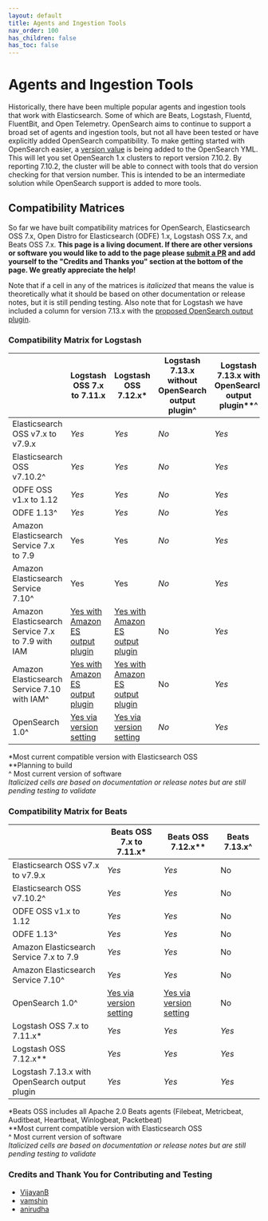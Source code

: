 ```yaml
---
layout: default
title: Agents and Ingestion Tools
nav_order: 100
has_children: false
has_toc: false
---
```


# Agents and Ingestion Tools

Historically, there have been multiple popular agents and ingestion tools that work with Elasticsearch. Some of which are Beats, Logstash, Fluentd, FluentBit, and Open Telemetry. OpenSearch aims to continue to support a broad set of agents and ingestion tools, but not all have been tested or have explicitly added OpenSearch compatibility. To make getting started with OpenSearch easier, a [version value](https://github.com/opensearch-project/OpenSearch/issues/693) is being added to the OpenSearch YML. This will let you set OpenSearch 1.x clusters to report version 7.10.2. By reporting 7.10.2, the cluster will be able to connect with tools that do version checking for that version number. This is intended to be an intermediate solution while OpenSearch support is added to more tools.


## Compatibility Matrices

So far we have built compatibility matrices for OpenSearch, Elasticsearch OSS 7.x, Open Distro for Elasticsearch (ODFE) 1.x, Logstash OSS 7.x, and Beats OSS 7.x. **This page is a living document. If there are other versions or software you would like to add to the page please [submit a PR](https://github.com/opensearch-project/documentation-website/edit/main/docs/agents-and-ingestion-tools/index.md) and add yourself to the "Credits and Thanks you" section at the bottom of the page. We greatly appreciate the help!** 

Note that if a cell in any of the matrices is *italicized* that means the value is theoretically what it should be based on other documentation or release notes, but it is still pending testing. Also note that for Logstash we have included a column for version 7.13.x with the [proposed OpenSearch output plugin](https://github.com/opensearch-project/OpenSearch/issues/820).

### Compatibility Matrix for Logstash

|	|Logstash OSS 7.x to 7.11.x	|Logstash OSS 7.12.x*	|Logstash 7.13.x without OpenSearch output plugin^	|Logstash 7.13.x with OpenSearch output plugin**^	|
|---	|---	|---	|---	|---	|
|Elasticsearch OSS v7.x to v7.9.x	|*Yes*	|*Yes*	|*No*	|*Yes*	|
|Elasticsearch OSS v7.10.2^	|*Yes*	|*Yes*	|*No*	|*Yes*	|
|ODFE OSS v1.x to 1.12	|*Yes*	|*Yes*	|*No*	|*Yes*	|
|ODFE 1.13^	|*Yes*	|*Yes*	|*No*	|*Yes*	|
|Amazon Elasticsearch Service 7.x to 7.9	|Yes	|Yes	|*No*	|*Yes*	|
|Amazon Elasticsearch Service 7.10^	|Yes	|Yes	|*No*	|*Yes*	|
|Amazon Elasticsearch Service 7.x to 7.9 with IAM	|[Yes with Amazon ES output plugin](https://docs.aws.amazon.com/elasticsearch-service/latest/developerguide/es-managedomains-logstash.html)	|[Yes with Amazon ES output plugin](https://docs.aws.amazon.com/elasticsearch-service/latest/developerguide/es-managedomains-logstash.html)	|No	|*Yes*	|
|Amazon Elasticsearch Service 7.10 with IAM^	|[Yes with Amazon ES output plugin](https://docs.aws.amazon.com/elasticsearch-service/latest/developerguide/es-managedomains-logstash.html)	|[Yes with Amazon ES output plugin](https://docs.aws.amazon.com/elasticsearch-service/latest/developerguide/es-managedomains-logstash.html)	|No	|*Yes*	|
|OpenSearch 1.0^	|[Yes via version setting](https://github.com/opensearch-project/OpenSearch/issues/693)	|[Yes via version setting](https://github.com/opensearch-project/OpenSearch/issues/693)	|*No*	|*Yes*	|

\*Most current compatible version with Elasticsearch OSS\
\*\*Planning to build\
^ Most current version of software\
*Italicized cells are based on documentation or release notes but are still pending testing to validate*

### Compatibility Matrix for Beats

|	|Beats OSS 7.x to 7.11.x*	|Beats OSS 7.12.x**	|Beats 7.13.x^	|
|---	|---	|---	|---	|
|Elasticsearch OSS v7.x to v7.9.x	|*Yes*	|*Yes*	|No	|
|Elasticsearch OSS v7.10.2^	|*Yes*	|*Yes*	|No	|
|ODFE OSS v1.x to 1.12	|*Yes*	|*Yes*	|No	|
|ODFE 1.13^	|*Yes*	|*Yes*	|No	|
|Amazon Elasticsearch Service 7.x to 7.9	|*Yes*	|*Yes*	|No	|
|Amazon Elasticsearch Service 7.10^	|*Yes*	|*Yes*	|No	|
|OpenSearch 1.0^	|[Yes via version setting](https://github.com/opensearch-project/OpenSearch/issues/693)	|[Yes via version setting](https://github.com/opensearch-project/OpenSearch/issues/693)	|No	|
|Logstash OSS 7.x to 7.11.x*	|*Yes*	|*Yes*	|*Yes*	|
|Logstash OSS 7.12.x**	|*Yes*	|*Yes*	|*Yes*	|
|Logstash 7.13.x with OpenSearch output plugin	|*Yes*	|*Yes*	|*Yes*	|

\*Beats OSS includes all Apache 2.0 Beats agents (Filebeat, Metricbeat, Auditbeat, Heartbeat, Winlogbeat, Packetbeat)\
\*\*Most current compatible version with Elasticsearch OSS\
^ Most current version of software\
*Italicized cells are based on documentation or release notes but are still pending testing to validate*

### Credits and Thank You for Contributing and Testing

* [VijayanB](https://github.com/VijayanB)
* [vamshin](https://github.com/vamshin)
* [anirudha](https://github.com/anirudha)
